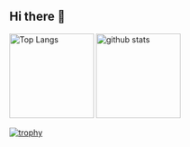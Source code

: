 ## Hi there 👋

<p align="left"> 
  <img alt="Top Langs" height="150px" src="https://github-readme-stats.vercel.app/api/top-langs/?username=takahiro-okada&layout=compact&count_private=true&show_icons=true&theme=onedark" />
  <img alt="github stats" height="150px" src="https://github-readme-stats.vercel.app/api?username=takahiro-okada&count_private=true&show_icons=true&show_icons=true&theme=onedark" />
</p>

[![trophy](https://github-profile-trophy.vercel.app/?username=takahiro-okada&theme=onedark&column=7
)](https://github.com/ryo-ma/github-profile-trophy)


<!--
**takahiro-okada/takahiro-okada** is a ✨ _special_ ✨ repository because its `README.md` (this file) appears on your GitHub profile.

Here are some ideas to get you started:

- 🔭 I’m currently working on ...
- 🌱 I’m currently learning ...
- 👯 I’m looking to collaborate on ...
- 🤔 I’m looking for help with ...
- 💬 Ask me about ...
- 📫 How to reach me: ...
- 😄 Pronouns: ...
- ⚡ Fun fact: ...
-->
